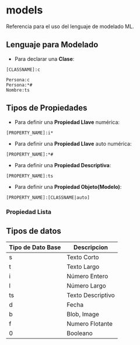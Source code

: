 # models
Referencia para el uso del lenguaje de modelado ML.

## Lenguaje para Modelado
* Para declarar una **Clase**:
```[ml]
[CLASSNAME]:c
```
```[ml]
Persona:c
Persona:*#
Nombre:ts
```
## Tipos de Propiedades

* Para definir una **Propiedad Llave** numérica:
```[ml]
[PROPERTY_NAME]:i*
```
* Para definir una **Propiedad Llave** auto numérica:
```[ml]
[PROPERTY_NAME]:*#
```

* Para definir una **Propiedad Descriptiva**:
```[ml]
[PROPERTY_NAME]:ts
```



* Para definir una **Propiedad Objeto(Modelo)**:
```[ml]
[PROPERTY_NAME]:[CLASSNAME|auto]
```

### Propiedad Lista

## Tipos de datos

Tipo de Dato Base | Descripcion
------------------|------------
s| Texto Corto
t| Texto Largo
i| Número Entero
l| Número Largo
ts| Texto Descriptivo
d| Fecha
b| Blob, Image
f| Numero Flotante
0| Booleano